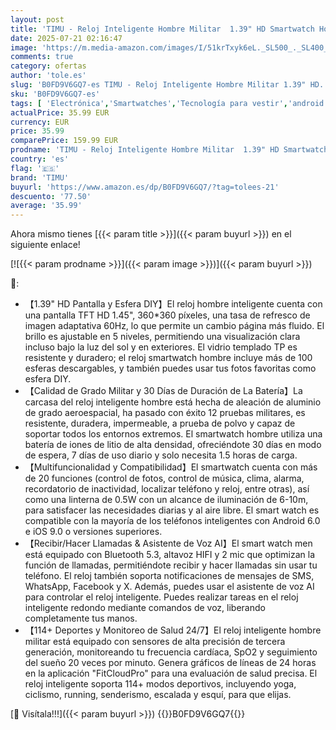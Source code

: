 ```yaml
---
layout: post
title: 'TIMU - Reloj Inteligente Hombre Militar  1.39" HD Smartwatch Hombre con Llamadas BT 5.3  114+ Modos Deportivos  24/7 Monitor de Sueño/Podómetro/Pulsómetro  IP68 Impermeable Pulsera Actividad para Android iOS'
date: 2025-07-21 02:16:47
image: 'https://m.media-amazon.com/images/I/51krTxyk6eL._SL500_._SL400_.jpg'
comments: true
category: ofertas
author: 'tole.es'
slug: 'B0FD9V6GQ7-es TIMU - Reloj Inteligente Hombre Militar 1.39" HD...'
sku: 'B0FD9V6GQ7-es'
tags: [ 'Electrónica','Smartwatches','Tecnología para vestir','android','timu','🇪🇸', ]
actualPrice: 35.99 EUR
currency: EUR
price: 35.99
comparePrice: 159.99 EUR
prodname: 'TIMU - Reloj Inteligente Hombre Militar  1.39" HD Smartwatch Hombre con Llamadas BT 5.3  114+ Modos Deportivos  24/7 Monitor de Sueño/Podómetro/Pulsómetro  IP68 Impermeable Pulsera Actividad para Android iOS'
country: 'es'
flag: '🇪🇸'
brand: 'TIMU'
buyurl: 'https://www.amazon.es/dp/B0FD9V6GQ7/?tag=tolees-21'
descuento: '77.50'
average: '35.99'
---
```


Ahora mismo tienes [{{< param title >}}]({{< param buyurl >}}) en el siguiente enlace!

[![{{< param prodname >}}]({{< param image >}})]({{< param buyurl >}})

🔎:

- 【1.39" HD Pantalla y Esfera DIY】El reloj hombre inteligente cuenta con una pantalla TFT HD 1.45", 360*360 píxeles, una tasa de refresco de imagen adaptativa 60Hz, lo que permite un cambio página más fluido. El brillo es ajustable en 5 niveles, permitiendo una visualización clara incluso bajo la luz del sol y en exteriores. El vidrio templado TP es resistente y duradero; el reloj smartwatch hombre incluye más de 100 esferas descargables, y también puedes usar tus fotos favoritas como esfera DIY.
- 【Calidad de Grado Militar y 30 Días de Duración de La Batería】La carcasa del reloj inteligente hombre está hecha de aleación de aluminio de grado aeroespacial, ha pasado con éxito 12 pruebas militares, es resistente, duradera, impermeable, a prueba de polvo y capaz de soportar todos los entornos extremos. El smartwatch hombre utiliza una batería de iones de litio de alta densidad, ofreciéndote 30 días en modo de espera, 7 días de uso diario y solo necesita 1.5 horas de carga.
- 【Multifuncionalidad y Compatibilidad】El smartwatch cuenta con más de 20 funciones (control de fotos, control de música, clima, alarma, recordatorio de inactividad, localizar teléfono y reloj, entre otras), así como una linterna de 0.5W con un alcance de iluminación de 6-10m, para satisfacer las necesidades diarias y al aire libre. El smart watch es compatible con la mayoría de los teléfonos inteligentes con Android 6.0 e iOS 9.0 o versiones superiores.
- 【Recibir/Hacer Llamadas & Asistente de Voz AI】El smart watch men está equipado con Bluetooth 5.3, altavoz HIFI y 2 mic que optimizan la función de llamadas, permitiéndote recibir y hacer llamadas sin usar tu teléfono. El reloj también soporta notificaciones de mensajes de SMS, WhatsApp, Facebook y X. Además, puedes usar el asistente de voz AI para controlar el reloj inteligente. Puedes realizar tareas en el reloj inteligente redondo mediante comandos de voz, liberando completamente tus manos.
- 【114+ Deportes y Monitoreo de Salud 24/7】El reloj inteligente hombre militar está equipado con sensores de alta precisión de tercera generación, monitoreando tu frecuencia cardíaca, SpO2 y seguimiento del sueño 20 veces por minuto. Genera gráficos de líneas de 24 horas en la aplicación "FitCloudPro" para una evaluación de salud precisa. El reloj inteligente soporta 114+ modos deportivos, incluyendo yoga, ciclismo, running, senderismo, escalada y esquí, para que elijas.

[🛒 Visítala!!!]({{< param buyurl >}})
{{<world>}}B0FD9V6GQ7{{</world>}}
